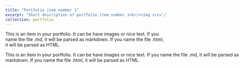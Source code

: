```yaml
---
title: "Portfolio item number 1"
excerpt: "Short description of portfolio item number 1<br/><img src='/images/500x300.png'>"
collection: portfolio
---
```


This is an item in your portfolio. It can be have images or nice text. If you name the file .md, it will be parsed as markdown. If you name the file .html, it will be parsed as HTML. 

<div style="position:absolute; height:40px; overflow-y:auto">
	This is an item in your portfolio. It can be have images or nice text. If you name the file .md, it will be parsed as markdown. If you name the file .html, it will be parsed as HTML.
</div>